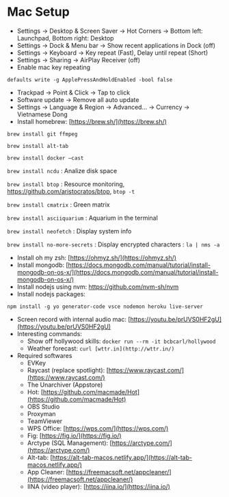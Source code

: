 # Mac Setup

- Settings → Desktop & Screen Saver → Hot Corners → Bottom left: Launchpad, Bottom right: Desktop
- Settings → Dock & Menu bar → Show recent applications in Dock (off)
- Settings → Keyboard → Key repeat (Fast), Delay until repeat (Short)
- Settings → Sharing → AirPlay Receiver (off)
- Enable mac key repeating

`defaults write -g ApplePressAndHoldEnabled -bool false`

- Trackpad → Point & Click → Tap to click
- Software update → Remove all auto update
- Settings → Language & Region → Advanced… → Currency → Vietnamese Dong
- Install homebrew: [https://brew.sh/](https://brew.sh/)

`brew install git ffmpeg`

`brew install alt-tab`

`brew install docker —cast`

`brew install ncdu` : Analize disk space

`brew install btop` : Resource monitoring, https://github.com/aristocratos/btop, `btop -t`

`brew install cmatrix` : Green matrix

`brew install asciiquarium` : Aquarium in the terminal

`brew install neofetch` : Display system info

`brew install no-more-secrets` : Display encrypted characters : `la | nms -a`

- Install oh my zsh: [https://ohmyz.sh/](https://ohmyz.sh/)
- Install mongodb: [https://docs.mongodb.com/manual/tutorial/install-mongodb-on-os-x/](https://docs.mongodb.com/manual/tutorial/install-mongodb-on-os-x/)
- Install nodejs using nvm: https://github.com/nvm-sh/nvm
- Install nodejs packages:

`npm install -g yo generator-code vsce nodemon heroku live-server`

- Screen record with internal audio mac: [https://youtu.be/prUVS0HF2gU](https://youtu.be/prUVS0HF2gU)
- Interesting commands:
    - Show off hollywood skills: `docker run --rm -it bcbcarl/hollywood`
    - Weather forecast: `curl [wttr.in](http://wttr.in/)`
- Required softwares
    - EVKey
    - Raycast (replace spotlight): [https://www.raycast.com/](https://www.raycast.com/)
    - The Unarchiver (Appstore)
    - Hot: [https://github.com/macmade/Hot](https://github.com/macmade/Hot)
    - OBS Studio
    - Proxyman
    - TeamViewer
    - WPS Office: [https://wps.com/](https://wps.com/)
    - Fig: [https://fig.io/](https://fig.io/)
    - Arctype (SQL Management): [https://arctype.com/](https://arctype.com/)
    - Alt-tab: [https://alt-tab-macos.netlify.app/](https://alt-tab-macos.netlify.app/)
    - App Cleaner: [https://freemacsoft.net/appcleaner/](https://freemacsoft.net/appcleaner/)
    - IINA (video player): [https://iina.io/](https://iina.io/)